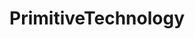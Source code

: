 ---
title: PrimitiveTechnology
crosslinks:
- Bushcraft
- findareddit
- smyths
- Bowyer
- Futurology
- ReverseBiomimicry
- knapping
- lewronggeneration
- causeWhyNotMate
- ThreadKillers
- Blades
- theydidthemath
- AskHistorians
- Archery
---